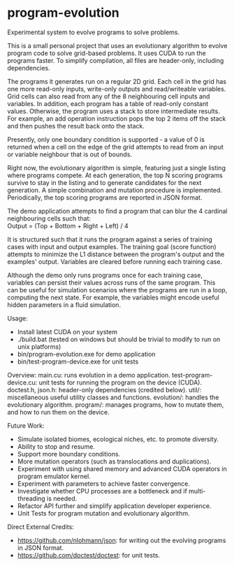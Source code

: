 # program-evolution
Experimental system to evolve programs to solve problems.

This is a small personal project that uses an evolutionary algorithm to evolve program code to solve grid-based problems. It uses CUDA to run the programs faster. To simplify compilation, all files are header-only, including dependencies.

The programs it generates run on a regular 2D grid. Each cell in the grid has one more read-only inputs, write-only outputs and read/writeable variables. Grid cells can also read from any of the 8 neighbouring cell inputs and variables. In addition, each program has a table of read-only constant values. Otherwise, the program uses a stack to store intermediate results. For example, an add operation instruction pops the top 2 items off the stack and then pushes the result back onto the stack.

Presently, only one boundary condition is supported - a value of 0 is returned when a cell on the edge of the grid attempts to read from an input or variable neighbour that is out of bounds.

Right now, the evolutionary algorithm is simple, featuring just a single listing where programs compete. At each generation, the top N scoring programs survive to stay in the listing and to generate candidates for the next generation. A simple combination and mutation procedure is implemented. Periodically, the top scoring programs are reported in JSON format. 

The demo application attempts to find a program that can blur the 4 cardinal neighbouring cells such that:\
Output = (Top + Bottom + Right + Left) / 4

It is structured such that it runs the program against a series of training cases with input and output examples. The training goal (score function) attempts to minimize the L1 distance between the program's output and the examples' output. Variables are cleared before running each training case.

Although the demo only runs programs once for each training case, variables can persist their values across runs of the same program. This can be useful for simulation scenarios where the programs are run in a loop, computing the next state. For example, the variables might encode useful hidden parameters in a fluid simulation.

Usage:
- Install latest CUDA on your system
- ./build.bat (tested on windows but should be trivial to modify to run on unix platforms)
- bin/program-evolution.exe for demo application
- bin/test-program-device.exe for unit tests

Overview:
main.cu: runs evolution in a demo application.
test-program-device.cu: unit tests for running the program on the device (CUDA).
doctest.h, json.h: header-only dependencies (credited below).
util/: miscellaneous useful utility classes and functions.
evolution/: handles the evolutionary algorithm.
program/: manages programs, how to mutate them, and how to run them on the device.

Future Work:
- Simulate isolated biomes, ecological niches, etc. to promote diversity.
- Ability to stop and resume.
- Support more boundary conditions.
- More mutation operators (such as translocations and duplications).
- Experiment with using shared memory and advanced CUDA operators in program emulator kernel.
- Experiment with parameters to achieve faster convergence.
- Investigate whether CPU processes are a bottleneck and if multi-threading is needed.
- Refactor API further and simplify application developer experience.
- Unit Tests for program mutation and evolutionary algorithm.

Direct External Credits:
- https://github.com/nlohmann/json: for writing out the evolving programs in JSON format.
- https://github.com/doctest/doctest: for unit tests.
